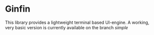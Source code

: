 # Ginfin

This library provides a lightweight terminal based UI-engine.
A working, very basic version is currently available on the branch *simple*
